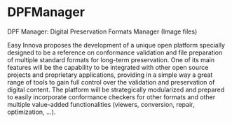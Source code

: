 DPFManager
==========

DPF Manager: Digital Preservation Formats Manager (Image files)

Easy Innova proposes the development of a unique open platform specially designed to be a reference on conformance validation and file preparation of multiple standard formats for long-term preservation. One of its main features will be the capability to be integrated with other open source projects and proprietary applications, providing in a simple way a great range of tools to gain full control over the validation and preservation of digital content. The platform will be strategically modularized and prepared to easily incorporate conformance checkers for other formats and other multiple value-added functionalities (viewers, conversion, repair, optimization, ...).
